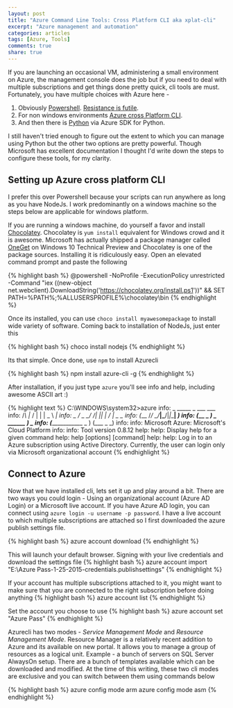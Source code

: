 ```yaml
---
layout: post
title: "Azure Command Line Tools: Cross Platform CLI aka xplat-cli"
excerpt: "Azure management and automation"
categories: articles
tags: [Azure, Tools]
comments: true
share: true
---
```


If you are launching an occasional VM, administering a small environment on Azure, the management console does the job but if you need to deal with multiple subscriptions and get things done pretty quick, cli tools are must. Fortunately, you have multiple choices with Azure here - 

1. Obviously [Powershell](http://azure.microsoft.com/en-in/documentation/articles/install-configure-powershell/). [Resistance is futile](http://www.infoworld.com/article/2614339/windows-server/resistance-is-futile--you-will-use-powershell.html).  
2. For non windows environments [Azure cross Platform CLI](http://azure.microsoft.com/en-in/documentation/articles/xplat-cli/). 
3. And then there is [Python](http://azure.microsoft.com/en-in/documentation/articles/cloud-services-python-how-to-use-service-management) via Azure SDK for Python. 

I still haven't tried enough to figure out the extent to which you can manage using Python but the other two options are pretty powerful. Though Microsoft has excellent documentation I thought I'd write down the steps to configure these tools, for my clarity. 


## Setting up Azure cross platform CLI

I prefer this over Powershell because your scripts can run anywhere as long as you have NodeJs. I work predominantly on a windows machine so the steps below are applicable for windows platform. 

If you are running a windows machine, do yourself a favor and install [Chocolatey](https://chocolatey.org/). Chocolatey is `yum install` equivalent for Windows crowd and it is awesome. Microsoft has actually shipped a package manager called [OneGet](http://blogs.msdn.com/b/garretts/archive/2014/04/01/my-little-secret-windows-powershell-oneget.aspx) on Windows 10 Technical Preview and Chocolatey is one of the package sources. Installing it is ridiculously easy. Open an elevated command prompt and paste the following

{% highlight bash %}
@powershell -NoProfile -ExecutionPolicy unrestricted -Command "iex ((new-object net.webclient).DownloadString('https://chocolatey.org/install.ps1'))" && SET PATH=%PATH%;%ALLUSERSPROFILE%\chocolatey\bin
{% endhighlight %}

Once its installed, you can use `choco install myawesomepackage` to install wide variety of software. Coming back to installation of NodeJs, just enter this

{% highlight bash %}
choco install nodejs
{% endhighlight %}

Its that simple. Once done, use `npm` to install Azurecli

{% highlight bash %}
npm install azure-cli -g
{% endhighlight %}

After installation, if you just type `azure` you'll see info and help, including awesome ASCII art :)

{% highlight text %}
C:\WINDOWS\system32>azure
info:             _    _____   _ ___ ___
info:            /_\  |_  / | | | _ \ __|
info:      _ ___/ _ \__/ /| |_| |   / _|___ _ _
info:    (___  /_/ \_\/___|\___/|_|_\___| _____)
info:       (_______ _ _)         _ ______ _)_ _
info:              (______________ _ )   (___ _ _)
info:
info:    Microsoft Azure: Microsoft's Cloud Platform
info:
info:    Tool version 0.8.12
help:
help:    Display help for a given command
help:      help [options] [command]
help:
help:    Log in to an Azure subscription using Active Directory. Currently, the user can login only via Microsoft organizational account
{% endhighlight %}

## Connect to Azure

Now that we have installed cli, lets set it up and play around a bit. There are two ways you could login - Using an organizational account (Azure AD Login) or a Microsoft live account. If you have Azure AD login, you can connect using `azure login -u username -p password`. I have a live account to which multiple subscriptions are attached so I first downloaded the azure publish settings file.

{% highlight bash %}
azure account download
{% endhighlight %}

This will launch your default browser. Signing with your live credentials and download the settings file
{% highlight bash %}
azure account import "E:\Azure Pass-1-25-2015-credentials.publishsettings"
{% endhighlight %}

If your account has multiple subscriptions attached to it, you might want to make sure that you are connected to the right subscription before doing anything
{% highlight bash %}
azure account list
{% endhighlight %}

Set the account you choose to use
{% highlight bash %}
azure account set "Azure Pass"
{% endhighlight %}

Azurecli has two modes - *Service Management Mode* and *Resource Management Mode*. Resource Manager is a relatively recent addition to Azure and its available on new portal. It allows you to manage a group of resources as a logical unit. Example - a bunch of servers on SQL Server AlwaysOn setup. There are a bunch of templates available which can be downloaded and modified. At the time of this writing, these two cli modes are exclusive and you can switch between them using commands below

{% highlight bash %}
azure config mode arm
azure config mode asm
{% endhighlight %}







